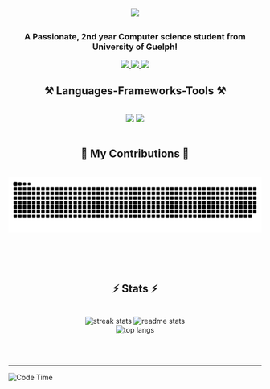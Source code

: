 <!-- ## Hi there 👋 -->

<!-- ![Bharat's GitHub stats](https://github-readme-stats.vercel.app/api?username=bharatpatel7&show_icons=true&theme=transparent) -->

<h1 align="center">
    <img src="https://readme-typing-svg.herokuapp.com/?font=Righteous&size=35&center=true&vCenter=true&width=500&height=70&duration=5000&lines=Hi+There!+👋;+I'm+Bharat+Garsondiya!;" />
</h1>

<h3 align = "center" font>A Passionate, 2nd year Computer science student from University of Guelph! </h3>


<div align="center"> 
  <a href="mailto:bharat.garsondiya2609@gmail.com">
    <img src="https://img.shields.io/badge/Gmail-333333?style=for-the-badge&logo=gmail&logoColor=red" />
  </a>
  <a href="https://www.linkedin.com/in/bharatgarsondiya/" target="_blank">
    <img src="https://img.shields.io/badge/LinkedIn-0077B5?style=for-the-badge&logo=linkedin&logoColor=white" target="_blank" />
  </a>
  <a>
    <img src="https://visitor-badge.laobi.icu/badge?page_id=bharatpatel7.bharatpatel7" width = "100"/>
  </a>
</div>

<h2 align="center">⚒️ Languages-Frameworks-Tools ⚒️</h2>
<br/>
<div align="center">
    <img src="https://skillicons.dev/icons?i=react,kotlin,html,css,vscode,github,figma,tailwind,git,r" />
    <img src="https://skillicons.dev/icons?i=nodejs,python,javascript,typescript,firebase,c,java,nextjs,mysql" /><br>
</div>

<br/>

<div align="center">
  <h2>🐍 My Contributions 🐍</h2>
  <br>
  <img alt="oh no!! It's gone!!" src="https://raw.githubusercontent.com/salesp07/salesp07/output/github-contribution-grid-snake.svg" />
  
  <br/><br/><br/>
</div>

<h2 align="center">⚡ Stats ⚡</h2>
<br>
<div align=center>
  <img width=390 src="https://github-readme-streak-stats-salesp07.vercel.app/?user=bharatpatel7&count_private=true&theme=react&border_radius=10" alt="streak stats"/>
  <img width=390 src="https://github-readme-stats-salesp07.vercel.app/api?username=bharatpatel7&count_private=true&show_icons=true&theme=react&rank_icon=github&border_radius=10" alt="readme stats" />
  <br/>
  <img width=325 align="center" src="https://github-readme-stats-salesp07.vercel.app/api/top-langs/?username=bharatpatel7&hide=HTML&langs_count=8&layout=compact&theme=react&border_radius=10&size_weight=0.5&count_weight=0.5&exclude_repo=github-readme-stats" alt="top langs" />
</div>

<br/><br/>

<hr/>


<!--
**bharatpatel7/bharatpatel7** is a ✨ _special_ ✨ repository because its `README.md` (this file) appears on your GitHub profile.

Here are some ideas to get you started:

- 🔭 I’m currently working on ...
- 🌱 I’m currently learning ...
- 👯 I’m looking to collaborate on ...
- 🤔 I’m looking for help with ...
- 💬 Ask me about ...
- 📫 How to reach me: ...
- 😄 Pronouns: ...
- ⚡ Fun fact: ...
-->


<!--![bharatpatel7's Stats](https://github-readme-stats.vercel.app/api?username=bharatpatel7&theme=dracula&show_icons=true&hide_border=true&count_private=true)-->




![Code Time](http://img.shields.io/badge/Code%20Time-3%2C095%20hrs%2026%20mins-blue)
